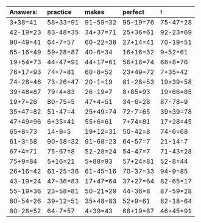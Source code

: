 | Answers: | practice | makes | perfect | ! |
| :--- | :--- | :--- | :--- | :--- |
| 3+38=41 | 58+33=91 | 91-59=32 | 95-19=76 | 75-47=28 | 
| 42-19=23 | 83-48=35 | 34+37=71 | 25+36=61 | 92-23=69 | 
| 90-49=41 | 64-7=57 | 60-22=38 | 27+14=41 | 70-19=51 | 
| 65-16=49 | 59+28=87 | 40-6=34 | 16+16=32 | 9+52=61 | 
| 19+54=73 | 44+47=91 | 44+17=61 | 56+18=74 | 68+8=76 | 
| 76+17=93 | 74+7=81 | 60-8=52 | 23+49=72 | 7+35=42 | 
| 74-28=46 | 73-26=47 | 20-1=19 | 81-28=53 | 19+39=58 | 
| 39+48=87 | 79+4=83 | 26-19=7 | 8+85=93 | 19+66=85 | 
| 19+7=26 | 80-75=5 | 47+4=51 | 34-6=28 | 87-78=9 | 
| 35+47=82 | 51-47=4 | 25+49=74 | 72-7=65 | 39+39=78 | 
| 47+49=96 | 6+35=41 | 55+6=61 | 7+74=81 | 17+28=45 | 
| 65+8=73 | 14-9=5 | 19+12=31 | 50-42=8 | 74-6=68 | 
| 61-3=58 | 90-58=32 | 91-68=23 | 64-57=7 | 21-14=7 | 
| 67+4=71 | 75-67=8 | 52-28=24 | 54-47=7 | 71-43=28 | 
| 75+9=84 | 5+16=21 | 5+88=93 | 57+24=81 | 52-8=44 | 
| 26+16=42 | 61-25=36 | 61-45=16 | 70-37=33 | 94-9=85 | 
| 43-19=24 | 47+36=83 | 17+47=64 | 37+27=64 | 82-65=17 | 
| 55-19=36 | 23+58=81 | 50-21=29 | 44-36=8 | 87-59=28 | 
| 80-54=26 | 39+12=51 | 35+48=83 | 52+9=61 | 82-18=64 | 
| 80-28=52 | 64-7=57 | 4+39=43 | 68+19=87 | 46+45=91 | 
